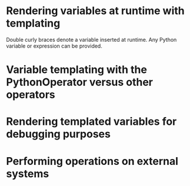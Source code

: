 # Rendering variables at runtime with templating

Double curly braces denote a variable inserted at runtime.
Any Python variable or expression can be provided.


# Variable templating with the PythonOperator versus other operators

# Rendering templated variables for debugging purposes

# Performing operations on external systems
